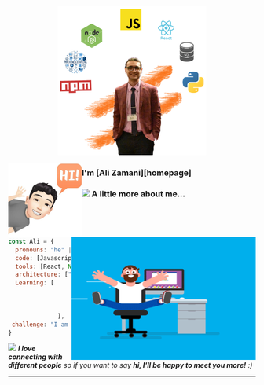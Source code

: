 <p align="center">
  <img width="60%" height="60%" src="./assets/Ali-main.png"/>
</p>
<img align="left" width="150" height="150" src="./assets/Hi-avatar.jpg"/>

### I'm [Ali Zamani][homepage]

<img align="right" height="250" width="375" alt="" src="./assets/coder.gif" />  
  
    
    
### <img src="https://media.giphy.com/media/VgCDAzcKvsR6OM0uWg/giphy.gif" width="50"> A little more about me...  
```javascript
const Ali = {
  pronouns: "he" | "his",
  code: [Javascript, HTML, CSS, Python],
  tools: [React, Node, Storybook, Styled-Components, Jest, Vagrant],
  architecture: ["microservices", "event-driven", "design system pattern"],
  Learning: [
                        React Native,
                        Typeccript,
                        Docker
              ],
 challenge: "I am doing the AppFromHome challenge focused on react and react native"
}
```

<img src="https://media.giphy.com/media/LnQjpWaON8nhr21vNW/giphy.gif" width="60"> <em><b>I love connecting with different people</b> so if you want to say <b>hi, I'll be happy to meet you more!</b> :)</em>

---


<!--
**Alizmn/Alizmn** is a ✨ _special_ ✨ repository because its `README.md` (this file) appears on your GitHub profile.

Here are some ideas to get you started:

- 🔭 I’m currently working on ...
- 🌱 I’m currently learning ...
- 👯 I’m looking to collaborate on ...
- 🤔 I’m looking for help with ...
- 💬 Ask me about ...
- 📫 How to reach me: ...
- 😄 Pronouns: ...
- ⚡ Fun fact: ...
-->
